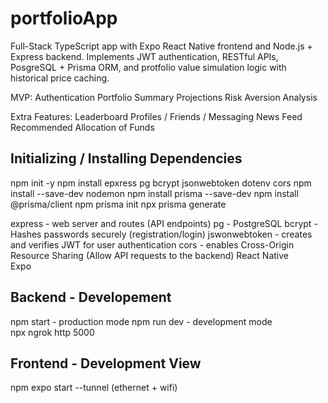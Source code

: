 # portfolioApp
Full-Stack TypeScript app with Expo React Native frontend and Node.js + Express backend. Implements JWT authentication, RESTful APIs, PosgreSQL + Prisma ORM, and protfolio value simulation logic with historical price caching. 

MVP:
Authentication
Portfolio Summary
Projections
Risk Aversion Analysis

Extra Features:
Leaderboard
Profiles / Friends / Messaging 
News Feed 
Recommended Allocation of Funds 


## Initializing / Installing Dependencies 
npm init -y 
npm install epxress pg bcrypt jsonwebtoken dotenv cors 
npm install --save-dev nodemon 
npm install prisma --save-dev 
npm install @prisma/client 
npm prisma init 
npx prisma generate  

express - web server and routes (API endpoints) 
pg - PostgreSQL 
bcrypt - Hashes passwords securely (registration/login) 
jswonwebtoken - creates and verifies JWT for user authentication 
cors - enables Cross-Origin Resource Sharing (Allow API requests to the backend) 
React Native  
Expo  

## Backend - Developement 
npm start - production mode 
npm run dev - development mode  
npx ngrok http 5000 

## Frontend - Development View  
npm expo start --tunnel (ethernet + wifi) 
